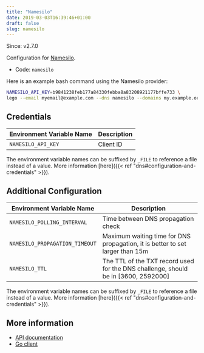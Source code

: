 ```yaml
---
title: "Namesilo"
date: 2019-03-03T16:39:46+01:00
draft: false
slug: namesilo
---
```


<!-- THIS DOCUMENTATION IS AUTO-GENERATED. PLEASE DO NOT EDIT. -->
<!-- providers/dns/namesilo/namesilo.toml -->
<!-- THIS DOCUMENTATION IS AUTO-GENERATED. PLEASE DO NOT EDIT. -->

Since: v2.7.0

Configuration for [Namesilo](https://www.namesilo.com/).


<!--more-->

- Code: `namesilo`

Here is an example bash command using the Namesilo provider:

```bash
NAMESILO_API_KEY=b9841238feb177a84330febba8a83208921177bffe733 \
lego --email myemail@example.com --dns namesilo --domains my.example.org run
```




## Credentials

| Environment Variable Name | Description |
|-----------------------|-------------|
| `NAMESILO_API_KEY` | Client ID |

The environment variable names can be suffixed by `_FILE` to reference a file instead of a value.
More information [here]({{< ref "dns#configuration-and-credentials" >}}).


## Additional Configuration

| Environment Variable Name | Description |
|--------------------------------|-------------|
| `NAMESILO_POLLING_INTERVAL` | Time between DNS propagation check |
| `NAMESILO_PROPAGATION_TIMEOUT` | Maximum waiting time for DNS propagation, it is better to set larger than 15m |
| `NAMESILO_TTL` | The TTL of the TXT record used for the DNS challenge, should be in [3600, 2592000] |

The environment variable names can be suffixed by `_FILE` to reference a file instead of a value.
More information [here]({{< ref "dns#configuration-and-credentials" >}}).




## More information

- [API documentation](https://www.namesilo.com/api_reference.php)
- [Go client](https://github.com/nrdcg/namesilo)

<!-- THIS DOCUMENTATION IS AUTO-GENERATED. PLEASE DO NOT EDIT. -->
<!-- providers/dns/namesilo/namesilo.toml -->
<!-- THIS DOCUMENTATION IS AUTO-GENERATED. PLEASE DO NOT EDIT. -->
